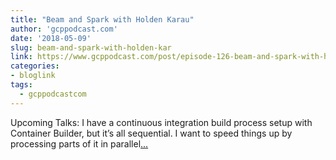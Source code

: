 ```yaml
---
title: "Beam and Spark with Holden Karau"
author: 'gcppodcast.com'
date: '2018-05-09'
slug: beam-and-spark-with-holden-kar
link: https://www.gcppodcast.com/post/episode-126-beam-and-spark-with-holden-karau/
categories:
- bloglink
tags:
  - gcppodcastcom
---
```


Upcoming Talks: I have a continuous integration build process setup with Container Builder, but it’s all sequential. I want to speed things up by processing parts of it in parallel[... <i class="fas fa-external-link-alt"></i>](https://www.gcppodcast.com/post/episode-126-beam-and-spark-with-holden-karau/)

